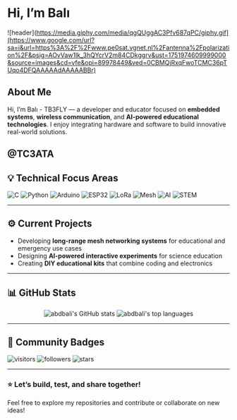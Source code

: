 # Hi, I’m Balı

![header](https://media.giphy.com/media/qgQUggAC3Pfv687qPC/giphy.gif](https://www.google.com/url?sa=i&url=https%3A%2F%2Fwww.pe0sat.vgnet.nl%2Fantenna%2Fpolarization%2F&psig=AOvVaw1lk_3hQYcrV2m84CDkggrv&ust=1751974609999000&source=images&cd=vfe&opi=89978449&ved=0CBMQjRxqFwoTCMC36pTUqo4DFQAAAAAdAAAAABBr)

## About Me
Hi, I’m Balı - TB3FLY — a developer and educator focused on **embedded systems**, **wireless communication**, and **AI-powered educational technologies**. I enjoy integrating hardware and software to build innovative real-world solutions.

@TC3ATA
---

## 💡 Technical Focus Areas

![C](https://img.shields.io/badge/-C/C++-00599C?style=flat-square&logo=c)
![Python](https://img.shields.io/badge/-Python-3776AB?style=flat-square&logo=python)
![Arduino](https://img.shields.io/badge/-Arduino-00979D?style=flat-square&logo=arduino)
![ESP32](https://img.shields.io/badge/-ESP32-FF6F00?style=flat-square&logo=espressif)
![LoRa](https://img.shields.io/badge/-LoRa-00BFA5?style=flat-square)
![Mesh](https://img.shields.io/badge/-Mesh%20Networking-4A148C?style=flat-square)
![AI](https://img.shields.io/badge/-AI/ML-FF6F61?style=flat-square&logo=opencv)
![STEM](https://img.shields.io/badge/-STEM%20Education-00C853?style=flat-square)

---

## ⚙️ Current Projects
- Developing **long-range mesh networking systems** for educational and emergency use cases
- Designing **AI-powered interactive experiments** for science education
- Creating **DIY educational kits** that combine coding and electronics

---

## 📊 GitHub Stats

<div align="center">
  <img src="https://github-readme-stats.vercel.app/api?username=abdbali&show_icons=true&theme=radical" alt="abdbali's GitHub stats" />
  <img src="https://github-readme-stats.vercel.app/api/top-langs/?username=abdbali&layout=compact&theme=radical" alt="abdbali's top languages" />
</div>

---

## 🌟 Community Badges

![visitors](https://visitor-badge.glitch.me/badge?page_id=abdbali.abdbali)
![followers](https://img.shields.io/github/followers/abdbali?label=Followers&style=social)
![stars](https://img.shields.io/github/stars/abdbali?style=social)

---

### ⭐ Let’s build, test, and share together!
Feel free to explore my repositories and contribute or collaborate on new ideas!

